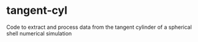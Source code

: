 # tangent-cyl
Code to extract and process data from the tangent cylinder of a spherical shell numerical simulation

